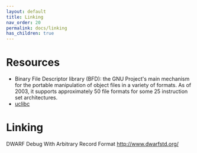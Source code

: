 ```yaml
---
layout: default
title: Linking
nav_order: 20
permalink: docs/linking
has_children: true
---
```


# Resources

- Binary File Descriptor library (BFD): the GNU Project's main mechanism for the portable manipulation of object files in a variety of formats. As of 2003, it supports approximately 50 file formats for some 25 instruction set architectures.
- [uclibc](https://uclibc.org/docs/)

# Linking

DWARF
Debug With Arbitrary Record Format 
http://www.dwarfstd.org/